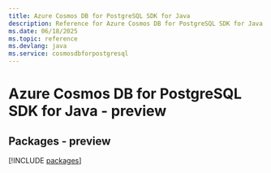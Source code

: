 ```yaml
---
title: Azure Cosmos DB for PostgreSQL SDK for Java
description: Reference for Azure Cosmos DB for PostgreSQL SDK for Java
ms.date: 06/18/2025
ms.topic: reference
ms.devlang: java
ms.service: cosmosdbforpostgresql
---
```

# Azure Cosmos DB for PostgreSQL SDK for Java - preview
## Packages - preview
[!INCLUDE [packages](cosmos-db-for-postgresql-index.md)]